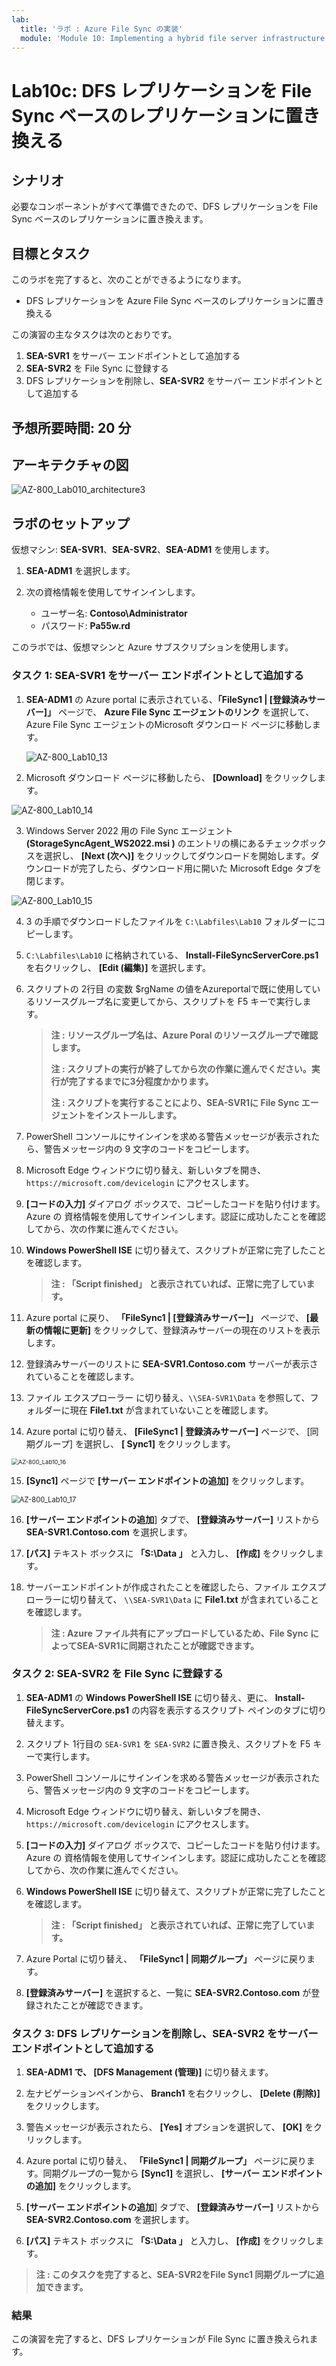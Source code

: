 ```yaml
---
lab:
  title: 'ラボ : Azure File Sync の実装'
  module: 'Module 10: Implementing a hybrid file server infrastructure'
---
```


# <a name="lab-implementing-azure-file-sync"></a>Lab10c: DFS レプリケーションを File Sync ベースのレプリケーションに置き換える

## <a name="scenario"></a>シナリオ

必要なコンポーネントがすべて準備できたので、DFS レプリケーションを File Sync ベースのレプリケーションに置き換えます。



## <a name="objectives"></a>目標とタスク

このラボを完了すると、次のことができるようになります。

- DFS レプリケーションを Azure File Sync ベースのレプリケーションに置き換える

この演習の主なタスクは次のとおりです。

1. **SEA-SVR1** をサーバー エンドポイントとして追加する
1. **SEA-SVR2** を File Sync に登録する
1. DFS レプリケーションを削除し、**SEA-SVR2** をサーバー エンドポイントとして追加する



## <a name="estimated-time-60-minutes"></a>予想所要時間: 20 分

## <a name="architecture"></a>アーキテクチャの図

![AZ-800_Lab010_architecture3](./media/AZ-800_Lab010_architecture3.png)

## <a name="lab-setup"></a>ラボのセットアップ

仮想マシン: **SEA-SVR1**、**SEA-SVR2**、**SEA-ADM1** を使用します。 

1. **SEA-ADM1** を選択します。
1. 次の資格情報を使用してサインインします。

   - ユーザー名: **Contoso\Administrator**
   - パスワード: **Pa55w.rd**

このラボでは、仮想マシンと Azure サブスクリプションを使用します。 



### <a name="task-1-add-sea-svr1-as-a-server-endpoint"></a>タスク 1: SEA-SVR1 をサーバー エンドポイントとして追加する

1. **SEA-ADM1** の Azure portal に表示されている、**「FileSync1  | [登録済みサーバー]」** ページで、 **Azure File Sync エージェントのリンク** を選択して、Azure File Sync エージェントのMicrosoft ダウンロード ページに移動します。

   ![AZ-800_Lab10_13](./media/AZ-800_Lab10_13.png)

   

2. Microsoft ダウンロード ページに移動したら、 **[Download]** をクリックします。

![AZ-800_Lab10_14](./media/AZ-800_Lab10_14.png)



3. Windows Server 2022 用の File Sync エージェント  **(StorageSyncAgent_WS2022.msi )** のエントリの横にあるチェックボックスを選択し、 **[Next (次へ)]** をクリックしてダウンロードを開始します。ダウンロードが完了したら、ダウンロード用に開いた Microsoft Edge タブを閉じます。

![AZ-800_Lab10_15](./media/AZ-800_Lab10_15.png)



4. 3 の手順でダウンロードしたファイルを `C:\Labfiles\Lab10` フォルダーにコピーします。

5. `C:\Labfiles\Lab10` に格納されている、 **Install-FileSyncServerCore.ps1** を右クリックし、 **[Edit (編集)]** を選択します。

6. スクリプトの 2行目 の変数 $rgName の値をAzureportalで既に使用しているリソースグループ名に変更してから、スクリプトを F5 キーで実行します。

   > **注 : リソースグループ名は、Azure Poral のリソースグループで確認します。** 
   >
   > **注 : スクリプトの実行が終了してから次の作業に進んでください。実行が完了するまでに3分程度かかります。**
   >
   > **注 : スクリプトを実行することにより、SEA-SVR1に File Sync エージェントをインストールします。**

7. PowerShell コンソールにサインインを求める警告メッセージが表示されたら、警告メッセージ内の 9 文字のコードをコピーします。

8. Microsoft Edge ウィンドウに切り替え、新しいタブを開き、 `https://microsoft.com/devicelogin` にアクセスします。

9. **[コードの入力]** ダイアログ ボックスで、コピーしたコードを貼り付けます。Azure の 資格情報を使用してサインインします。認証に成功したことを確認してから、次の作業に進んでください。

10. **Windows PowerShell ISE**  に切り替えて、スクリプトが正常に完了したことを確認します。

    > **注 : 「Script finished」 と表示されていれば、正常に完了しています。**

11. Azure portal に戻り、 **「FileSync1 | [登録済みサーバー]」** ページで、 **[最新の情報に更新]** をクリックして、登録済みサーバーの現在のリストを表示します。

12. 登録済みサーバーのリストに **SEA-SVR1.Contoso.com** サーバーが表示されていることを確認します。

13. ファイル エクスプローラー に切り替え、`\\SEA-SVR1\Data` を参照して、フォルダーに現在 **File1.txt** が含まれていないことを確認します。

14. Azure portal に切り替え、 **[FileSync1 | 登録済みサーバー]** ページで、 [同期グループ] を選択し、 **[ Sync1]** をクリックします。

<img src="./media/AZ-800_Lab10_16.png" alt="AZ-800_Lab10_16" style="zoom: 67%;" />



15. **[Sync1]** ページで **[サーバー エンドポイントの追加]** をクリックします。

<img src="./media/AZ-800_Lab10_17.png" alt="AZ-800_Lab10_17" style="zoom:80%;" />



16. **[サーバー エンドポイントの追加**] タブで、 **[登録済みサーバー]**  リストから **SEA-SVR1.Contoso.com** を選択します。

17. **[パス]** テキスト ボックスに **「S:\Data 」** と入力し、 **[作成]** をクリックします。

18. サーバーエンドポイントが作成されたことを確認したら、ファイル エクスプローラーに切り替えて、 `\\SEA-SVR1\Data` に  **File1.txt**  が含まれていることを確認します。

    > **注 :  Azure ファイル共有にアップロードしているため、File Sync によってSEA-SVR1に同期されたことが確認できます。**

### <a name="task-2-register-sea-svr2-with-file-sync"></a>タスク 2: SEA-SVR2 を File Sync に登録する

1.  **SEA-ADM1** の  **Windows PowerShell ISE** に切り替え、更に、 **Install-FileSyncServerCore.ps1** の内容を表示するスクリプト ペインのタブに切り替えます。

1. スクリプト 1行目の `SEA-SVR1` を `SEA-SVR2` に置き換え、スクリプトを F5 キーで実行します。

1. PowerShell コンソールにサインインを求める警告メッセージが表示されたら、警告メッセージ内の 9 文字のコードをコピーします。

1. Microsoft Edge ウィンドウに切り替え、新しいタブを開き、 `https://microsoft.com/devicelogin` にアクセスします。

1.  **[コードの入力]** ダイアログ ボックスで、コピーしたコードを貼り付けます。Azure の 資格情報を使用してサインインします。認証に成功したことを確認してから、次の作業に進んでください。

1. **Windows PowerShell ISE**  に切り替えて、スクリプトが正常に完了したことを確認します。

   > **注 : 「Script finished」 と表示されていれば、正常に完了しています。**

7. Azure Portal に切り替え、 **「FileSync1 | 同期グループ」** ページに戻ります。

8. **[登録済みサーバー]** を選択すると、一覧に **SEA-SVR2.Contoso.com** が登録されたことが確認できます。

   

### <a name="task-3-remove-dfs-replication-and-add-sea-svr2-as-a-server-endpoint"></a>タスク 3: DFS レプリケーションを削除し、SEA-SVR2 をサーバー エンドポイントとして追加する

1.  **SEA-ADM1 で、 [DFS Management (管理)]** に切り替えます。

1.  左ナビゲーションペインから、 **Branch1** を右クリックし、 **[Delete (削除)]** をクリックします。

1. 警告メッセージが表示されたら、 **[Yes]**  オプションを選択して、 **[OK]** をクリックします。

1.  Azure portal に切り替え、 **「FileSync1 | 同期グループ」** ページに戻ります。同期グループの一覧から  **[Sync1]** を選択し、 **[サーバー エンドポイントの追加]** をクリックします。

1.  **[サーバー エンドポイントの追加**] タブで、 **[登録済みサーバー]**  リストから **SEA-SVR2.Contoso.com** を選択します。

1.  **[パス]** テキスト ボックスに **「S:\Data 」** と入力し、 **[作成]** をクリックします。

   > **注 : このタスクを完了すると、SEA-SVR2をFile Sync1 同期グループに追加できます。**

### <a name="results"></a>結果

この演習を完了すると、DFS レプリケーションが File Sync に置き換えられます。


